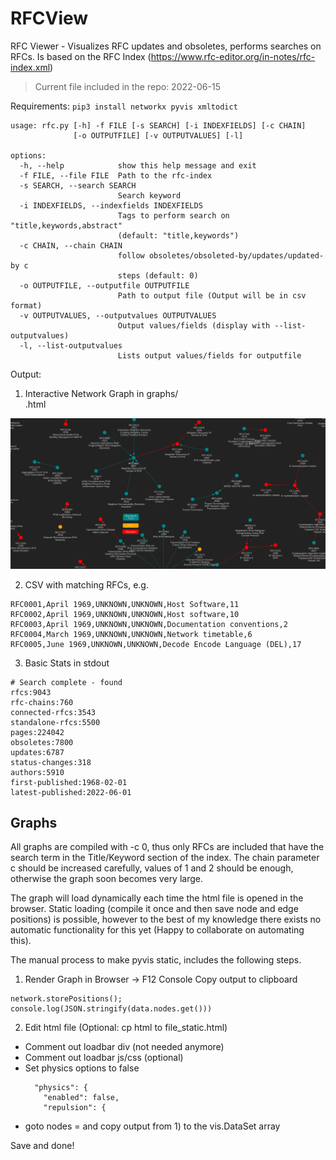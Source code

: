 # RFCView
RFC Viewer - Visualizes RFC updates and obsoletes, performs searches on RFCs. 
Is based on the RFC Index (https://www.rfc-editor.org/in-notes/rfc-index.xml)
> Current file included in the repo: 2022-06-15


Requirements: `pip3 install networkx pyvis xmltodict`



```
usage: rfc.py [-h] -f FILE [-s SEARCH] [-i INDEXFIELDS] [-c CHAIN]
              [-o OUTPUTFILE] [-v OUTPUTVALUES] [-l]

options:
  -h, --help            show this help message and exit
  -f FILE, --file FILE  Path to the rfc-index
  -s SEARCH, --search SEARCH
                        Search keyword
  -i INDEXFIELDS, --indexfields INDEXFIELDS
                        Tags to perform search on "title,keywords,abstract"
                        (default: "title,keywords")
  -c CHAIN, --chain CHAIN
                        follow obsoletes/obsoleted-by/updates/updated-by c
                        steps (default: 0)
  -o OUTPUTFILE, --outputfile OUTPUTFILE
                        Path to output file (Output will be in csv format)
  -v OUTPUTVALUES, --outputvalues OUTPUTVALUES
                        Output values/fields (display with --list-outputvalues)
  -l, --list-outputvalues
                        Lists output values/fields for outputfile
```

Output:

1) Interactive Network Graph in graphs/<search keyword>.html

![Example graph for IPv6 as keyword](/img/rfcvis.png)

2) CSV with matching RFCs, e.g.
```
RFC0001,April 1969,UNKNOWN,UNKNOWN,Host Software,11
RFC0002,April 1969,UNKNOWN,UNKNOWN,Host software,10
RFC0003,April 1969,UNKNOWN,UNKNOWN,Documentation conventions,2
RFC0004,March 1969,UNKNOWN,UNKNOWN,Network timetable,6
RFC0005,June 1969,UNKNOWN,UNKNOWN,Decode Encode Language (DEL),17
```

3) Basic Stats in stdout
```
# Search complete - found 
rfcs:9043
rfc-chains:760
connected-rfcs:3543
standalone-rfcs:5500
pages:224042
obsoletes:7800
updates:6787
status-changes:318
authors:5910
first-published:1968-02-01
latest-published:2022-06-01
```
## Graphs
  
  All graphs are compiled with -c 0, thus only RFCs are included that have the search term in the Title/Keyword section of the index.
  The chain parameter c should be increased carefully, values of 1 and 2 should be enough, otherwise the graph soon becomes very large.
  
  The graph will load dynamically each time the html file is opened in the browser. Static loading (compile it once and then save node and edge positions) is possible, however to the best of my knowledge there exists no automatic functionality for this yet (Happy to collaborate on automating this).
  
  The manual process to make pyvis static, includes the following steps.

  1) Render Graph in Browser -> F12 Console
  Copy output to clipboard
  ```
  network.storePositions();
  console.log(JSON.stringify(data.nodes.get()))
  ```
  2) Edit html file (Optional: cp html to file_static.html)

  - Comment out loadbar div (not needed anymore)
  - Comment out loadbar js/css (optional)
  - Set physics options to false
    ```
      "physics": {
        "enabled": false,
        "repulsion": {
    ```
  - goto nodes = and copy output from 1) to the vis.DataSet array

Save and done!

  
